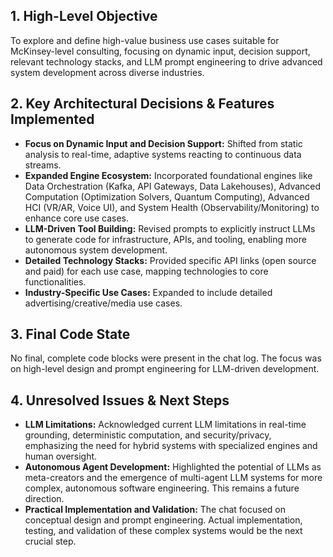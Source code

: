 ## 1. High-Level Objective ##

To explore and define high-value business use cases suitable for McKinsey-level consulting, focusing on dynamic input, decision support, relevant technology stacks, and LLM prompt engineering to drive advanced system development across diverse industries.

## 2. Key Architectural Decisions & Features Implemented ##

* **Focus on Dynamic Input and Decision Support:** Shifted from static analysis to real-time, adaptive systems reacting to continuous data streams.
* **Expanded Engine Ecosystem:** Incorporated foundational engines like Data Orchestration (Kafka, API Gateways, Data Lakehouses), Advanced Computation (Optimization Solvers, Quantum Computing), Advanced HCI (VR/AR, Voice UI), and System Health (Observability/Monitoring) to enhance core use cases.
* **LLM-Driven Tool Building:**  Revised prompts to explicitly instruct LLMs to generate code for infrastructure, APIs, and tooling, enabling more autonomous system development.  
* **Detailed Technology Stacks:** Provided specific API links (open source and paid) for each use case, mapping technologies to core functionalities.
* **Industry-Specific Use Cases:**  Expanded to include detailed advertising/creative/media use cases.

## 3. Final Code State ##

No final, complete code blocks were present in the chat log. The focus was on high-level design and prompt engineering for LLM-driven development.

## 4. Unresolved Issues & Next Steps ##

* **LLM Limitations:** Acknowledged current LLM limitations in real-time grounding, deterministic computation, and security/privacy, emphasizing the need for hybrid systems with specialized engines and human oversight.
* **Autonomous Agent Development:** Highlighted the potential of LLMs as meta-creators and the emergence of multi-agent LLM systems for more complex, autonomous software engineering. This remains a future direction.
* **Practical Implementation and Validation:** The chat focused on conceptual design and prompt engineering.  Actual implementation, testing, and validation of these complex systems would be the next crucial step.

